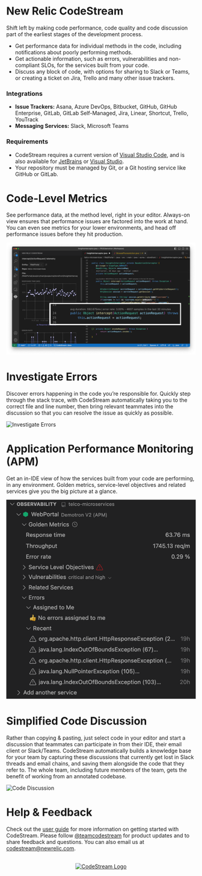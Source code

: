 # New Relic CodeStream

Shift left by making code performance, code quality and code discussion part of the earliest stages of the development process. 

- Get performance data for individual methods in the code, including notifications about poorly performing methods.
- Get actionable information, such as errors, vulnerabilities and non-compliant SLOs, for the services built from your code.
- Discuss any block of code, with options for sharing to Slack or Teams, or creating a ticket on Jira, Trello and many other issue trackers.

### Integrations

- **Issue Trackers:** Asana, Azure DevOps, Bitbucket, GitHub, GitHub Enterprise, GitLab, GitLab Self-Managed, Jira, Linear, Shortcut, Trello, YouTrack
- **Messaging Services:** Slack, Microsoft Teams

### Requirements

- CodeStream requires a current version of [Visual Studio Code](https://code.visualstudio.com/), and is also available for [JetBrains](https://plugins.jetbrains.com/plugin/12206-codestream) or [Visual Studio](https://marketplace.visualstudio.com/items?itemName=CodeStream.codestream-vs-22).
- Your repository must be managed by Git, or a Git hosting service like GitHub or GitLab.

# Code-Level Metrics

See performance data, at the method level, right in your editor. Always-on view ensures that performance issues are factored into the work at hand. You can even see metrics for your lower environments, and head off performance issues before they hit production.

![Code-Level Metrics](https://raw.githubusercontent.com/TeamCodeStream/CodeStream/develop/images/marketplace-vsc-clm.png)

# Investigate Errors

Discover errors happening in the code you’re responsible for. Quickly step through the stack trace, with CodeStream automatically taking you to the correct file and line number, then bring relevant teammates into the discussion so that you can resolve the issue as quickly as possible.

![Investigate Errors](https://raw.githubusercontent.com/TeamCodeStream/codestream/develop/images/animated/Observability-VSC.gif)

# Application Performance Monitoring (APM)

Get an in-IDE view of how the services built from your code are performing, in any environment. Golden metrics, service-level objectives and related services give you the big picture at a glance.

![Application Performance Monitoring](https://raw.githubusercontent.com/TeamCodeStream/CodeStream/develop/images/marketplace-vsc-slt.png)

# Simplified Code Discussion

Rather than copying & pasting, just select code in your editor and start a discussion that teammates can participate in from their IDE, their email client or Slack/Teams. CodeStream automatically builds a knowledge base for your team by capturing these discussions that currently get lost in Slack threads and email chains, and saving them alongside the code that they refer to. The whole team, including future members of the team, gets the benefit of working from an annotated codebase.

![Code Discussion](https://raw.githubusercontent.com/TeamCodeStream/CodeStream/develop/images/marketplace-vsc-discuss.gif)

# Help & Feedback

Check out the [user guide](https://docs.newrelic.com/docs/codestream/) for more information on getting started with CodeStream. Please follow [@teamcodestream](http://twitter.com/teamcodestream) for product updates and to share feedback and questions. You can also email us at codestream@newrelic.com.

<p align="center">
  <br />
  <a title="Learn more about CodeStream" href="https://codestream.com?utm_source=vscmarket&utm_medium=banner&utm_campaign=codestream"><img src="https://alt-images.codestream.com/codestream_logo_vscmarketplace.png" alt="CodeStream Logo" /></a>
</p>
